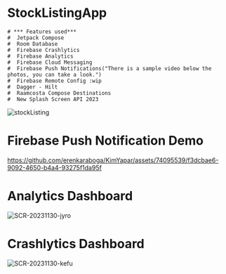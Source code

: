 # StockListingApp
    # *** Features used***
    #  Jetpack Compose                
    #  Room Database
    #  Firebase Crashlytics
    #  Firebase Analytics 
    #  Firebase Cloud Messaging
    #  Firebase Push Notifications("There is a sample video below the photos, you can take a look.")
    #  Firebase Remote Config :wip
    #  Dagger - Hilt
    #  Raamcosta Compose Destinations
    #  New Splash Screen API 2023
![stockListing](https://github.com/erenkaraboga/KimYapar/assets/74095539/a8aa2690-f6f3-457f-9620-6c14ad958e5f)
# Firebase Push Notification Demo   
https://github.com/erenkaraboga/KimYapar/assets/74095539/f3dcbae6-9092-4650-b4a4-93275f1da95f
# Analytics Dashboard
![SCR-20231130-jyro](https://github.com/erenkaraboga/KimYapar/assets/74095539/231de225-699a-4586-8c13-056e8025fb28)
# Crashlytics Dashboard
![SCR-20231130-kefu](https://github.com/erenkaraboga/KimYapar/assets/74095539/85319832-742a-41ed-b0c9-02e04b3e2c28)
